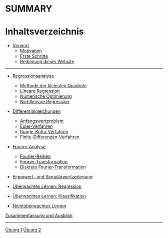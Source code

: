 # SUMMARY

# Inhaltsverzeichnis

- [Vorwort](00-preface.md)
    - [Motivation](00-preface/01-motivation.md)
    - [Erste Schritte](00-preface/02-getting_started.md)
    - [Bedienung dieser Website](00-preface/03-mdbook_usage.md)

---

- [Regressionsanalyse](01-regression.md)
    - [Methode der kleinsten Quadrate](01-regression/01-least_squares.md)
    - [Lineare Regression](01-regression/02-linear_regression.md)
    - [Numerische Optimierung](01-regression/03-numerical_optimisation.md)
    - [Nichtlineare Regression](01-regression/04-nonlinear_regression.md)

- [Differentialgleichungen](02-differential_equations.md)
    - [Anfangswertproblem](02-differential_equations/01-initial_value_problem.md)
    - [Euler-Verfahren](02-differential_equations/02-euler_method.md)
    - [Runge-Kutta-Verfahren](02-differential_equations/03-runge_kutta.md)
    - [Finite-Differenzen-Verfahren](02-differential_equations/04-finite_differences.md)

- [Fourier-Analyse](03-fourier_analysis.md)
    - [Fourier-Reihen](03-fourier_analysis/01-fourier_series.md)
    - [Fourier-Transformation](03-fourier_analysis/02-fourier_transform.md)
    - [Diskrete Fourier-Transformation](03-fourier_analysis/03-discrete_fourier_transform.md)

- [Eigenwert- und Singulärwertzerlegung]()

- [Überwachtes Lernen: Regression]()

- [Überwachtes Lernen: Klassifikation]()

- [Nichtüberwachtes Lernen]()

[Zusammenfassung und Ausblick]()

---

[Übung 1]()
[Übung 2]()
